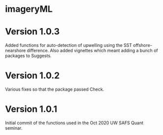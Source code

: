 # imageryML

# Version 1.0.3

Added functions for auto-detection of upwelling using the SST offshore-nearshore difference. Also added vignettes which meant adding a bunch of packages to Suggests.

# Version 1.0.2

Various fixes so that the package passed Check.

# Version 1.0.1

Initial commit of the functions used in the Oct 2020 UW SAFS Quant seminar.

